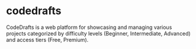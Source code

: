 # codedrafts
CodeDrafts is a web platform for showcasing and managing various projects categorized by difficulty levels (Beginner, Intermediate, Advanced) and access tiers (Free, Premium).

